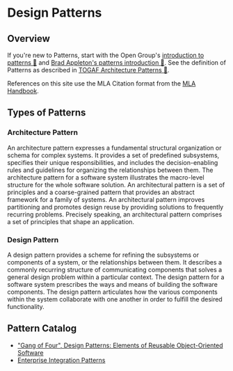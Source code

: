 # Design Patterns

## Overview

If you're new to Patterns, start with the Open Group's
[introduction to patterns 🔗](http://www.opengroup.org/public/arch/p4/patterns/patterns.htm)
and [Brad Appleton's patterns introduction 🔗](http://www.bradapp.com/docs/patterns-intro.html).
See the definition of Patterns as described in [TOGAF Architecture Patterns 🔗](http://pubs.opengroup.org/architecture/togaf9-doc/m/chap25.html).

References on this site use the MLA Citation format from the [MLA Handbook](https://en.wikipedia.org/wiki/MLA_Handbook).

## Types of Patterns

### Architecture Pattern

An architecture pattern expresses a fundamental structural organization or schema
for complex systems. It provides a set of predefined subsystems, specifies their
unique responsibilities, and includes the decision-enabling rules and guidelines
for organizing the relationships between them. The architecture pattern for a
software system illustrates the macro-level structure for the whole software
solution. An architectural pattern is a set of principles and a coarse-grained
pattern that provides an abstract framework for a family of systems. An
architectural pattern improves partitioning and promotes design reuse by
providing solutions to frequently recurring problems. Precisely speaking, an
architectural pattern comprises a set of principles that shape an application.

### Design Pattern

A design pattern provides a scheme for refining the subsystems or components of
a system, or the relationships between them. It describes a commonly recurring
structure of communicating components that solves a general design problem within
a particular context. The design pattern for a software system prescribes the
ways and means of building the software components. The design pattern
articulates how the various components within the system collaborate with one
another in order to fulfill the desired functionality.

## Pattern Catalog

- ["Gang of Four", Design Patterns: Elements of Reusable Object-Oriented Software](./gof/README.md)
- [Enterprise Integration Patterns](./enterprise-integration/README.md)
